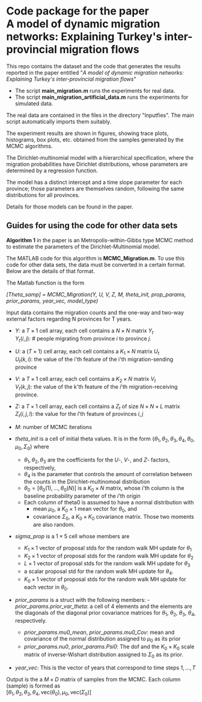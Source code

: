 # Code package for the paper <br> A model of dynamic migration networks: Explaining Turkey's inter-provincial migration flows

This repo contains the dataset and the code that generates the results reported in the paper entitled
"*A model of dynamic migration networks: Explaining Turkey's inter-provincial migration flows*"

+ The script **main_migration.m** runs the experiments for real data.
+ The script **main_migration_artificial_data.m** runs the experiments for simulated data.

The real data are contained in the files in the directory "Inputfies". The main script automatically imports them suitably.

The experiment results are shown in figures, showing trace plots, histograms, box plots, etc. obtained from the samples generated by the MCMC algorithms.

The Dirichlet-multinomial model with a hierarchical specification, where the migration probabilities have Dirichlet distributions, whose parameters are determined by a regression function.

The model has a distinct intercept and a time slope parameter for each province; those parameters are themselves random, following the same distributions for all provinces.

Details for those models can be found in the paper.

## Guides for using the code for other data sets
**Algorithm 1** in the paper is an Metropolis-within-Gibbs type MCMC method to estimate the parameters of the Dirichlet-Multinomial model.

The MATLAB code for this algorithm is **MCMC_Migration.m**. To use this code for other data sets, the data must be converted in a certain format. Below are the details of that format.

The Matlab function is the form

*[Theta_samp] = MCMC_Migration(Y, U, V, Z, M, theta_init, prop_params, prior_params, year_vec, model_type)*

Input data contains the migration counts and the one-way and two-way external factors regarding N provinces for T years.
 
- *Y*: a $T \times 1$ cell array, each cell contains a $N \times N$ matrix $Y_{t}$  <br>
$Y_{t}(i, j)$: # people migrating from province $i$ to province $j$.
- *U*: a ($T \times 1$) cell array, each cell contains a $K_{1} \times N$ matrix $U_{t}$ <br> 
$U_{t}(k, i)$: the value of the i'th feature of the i'th migration-sending province
- *V*: a $T \times 1$ cell array, each cell contains a $K_{2} \times N$ matrix $V_{t}$ <br> 
$V_{t}(k, j)$: the value of the k'th feature of the $i$'th migration-receiving province.
- *Z:* a $T \times 1$ cell array, each cell contains a $Z_{t}$ of size $N \times N \times L$ matrix <br> 
$Z_{t}(i, j, l)$: the value for the $l$'th feature of provinces $i, j$
- *M*: number of MCMC iterations
- *theta_init* is a cell of initial theta values. It is in the form $\{\theta_{1}, \theta_{2}, \theta_{3}, \theta_{4}, \theta_{0}, \mu_{0}, \Sigma_{0} \}$
  where
  - $\theta_{1}, \theta_{2}, \theta_{3}$ are the coefficients for the $U$-, $V$-, and $Z$- factors, respectively,
  - $\theta_{4}$ is the parameter that controls the amount of correlation between the counts in the Dirichlet-multinomoal distribution
  - $\theta_{0} = [\theta_{0}(1), \ldots, \theta_{0}(N)]$ is a $K_{0} \times N$ matrix, whose i'th column is the baseline probability parameter of the $i$'th origin <br> 
  - Each column of theta0 is assumed to have a normal distribution with
    - mean $\mu_{0}$, a $K_{0} \times 1$ mean vector for $\theta_{0}$, and
    - covariance $\Sigma_{0}$, a $K_{0} \times K_{0}$ covariance matrix. Those two moments are also random.
- *sigma_prop* is a $1 \times 5$ cell whose members are
  - $K_{1} \times 1$ vector of proposal stds for the random walk MH update for $\theta_{1}$
  - $K_{2} \times 1$ vector of proposal stds for the random walk MH update for $\theta_{2}$
  - $L \times 1$ vector of proposal stds for the random walk MH update for $\theta_{3}$
  - a scalar proposal std for the random walk MH update for $\theta_{4}$.
  - $K_{0} \times 1$ vector of proposal stds for the random walk MH update for each vector in $\theta_{0}$.

- *prior_params* is a struct with the following members:
  -*prior_params.prior_var_theta*: a cell of $4$ elements and the elements are the diagonals of the diagonal prior covariance matrices for $\theta_{1}$, $\theta_{2}$, $\theta_{3}$, $\theta_{4}$, respectively.
  - *prior_params.mu0_mean*, *prior_params.mu0_Cov*: mean and covariance of the normal distribution assigned to $\mu_{0}$ as its prior
  - *prior_params.nu0*, *prior_params.Psi0*: The dof and the $K_{0} \times K_{0}$ scale matrix of inverse-Wishart distribution assigned to $\Sigma_{0}$ as its prior.
 
+ *year_vec*: This is the vector of years that correspond to time steps $1, \ldots, T$

Output is the a $M \times D$ matrix of samples from the MCMC. Each column (sample) is formed as <br>
 $[\theta_{1}, \theta_{2}, \theta_{3}, \theta_{4}, \text{vec}(\theta_{0}), \mu_{0},  \text{vec}(\Sigma_{0})]$
 
